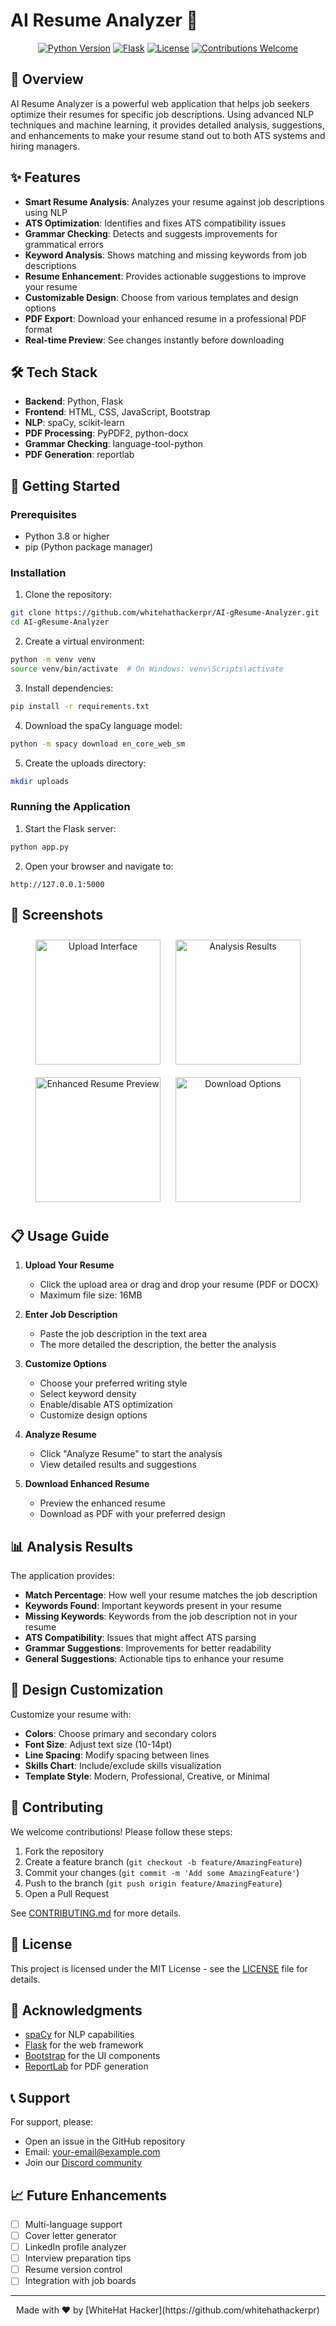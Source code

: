 # AI Resume Analyzer 🚀

<div align="center">

[![Python Version](https://img.shields.io/badge/python-3.8%2B-blue.svg)](https://www.python.org/downloads/)
[![Flask](https://img.shields.io/badge/flask-2.0.0-green.svg)](https://flask.palletsprojects.com/)
[![License](https://img.shields.io/badge/license-MIT-blue.svg)](LICENSE)
[![Contributions Welcome](https://img.shields.io/badge/contributions-welcome-brightgreen.svg)](CONTRIBUTING.md)

</div>

## 📝 Overview

AI Resume Analyzer is a powerful web application that helps job seekers optimize their resumes for specific job descriptions. Using advanced NLP techniques and machine learning, it provides detailed analysis, suggestions, and enhancements to make your resume stand out to both ATS systems and hiring managers.

## ✨ Features

- **Smart Resume Analysis**: Analyzes your resume against job descriptions using NLP
- **ATS Optimization**: Identifies and fixes ATS compatibility issues
- **Grammar Checking**: Detects and suggests improvements for grammatical errors
- **Keyword Analysis**: Shows matching and missing keywords from job descriptions
- **Resume Enhancement**: Provides actionable suggestions to improve your resume
- **Customizable Design**: Choose from various templates and design options
- **PDF Export**: Download your enhanced resume in a professional PDF format
- **Real-time Preview**: See changes instantly before downloading

## 🛠️ Tech Stack

- **Backend**: Python, Flask
- **Frontend**: HTML, CSS, JavaScript, Bootstrap
- **NLP**: spaCy, scikit-learn
- **PDF Processing**: PyPDF2, python-docx
- **Grammar Checking**: language-tool-python
- **PDF Generation**: reportlab

## 🚀 Getting Started

### Prerequisites

- Python 3.8 or higher
- pip (Python package manager)

### Installation

1. Clone the repository:
```bash
git clone https://github.com/whitehathackerpr/AI-gResume-Analyzer.git
cd AI-gResume-Analyzer
```

2. Create a virtual environment:
```bash
python -m venv venv
source venv/bin/activate  # On Windows: venv\Scripts\activate
```

3. Install dependencies:
```bash
pip install -r requirements.txt
```

4. Download the spaCy language model:
```bash
python -m spacy download en_core_web_sm
```

5. Create the uploads directory:
```bash
mkdir uploads
```

### Running the Application

1. Start the Flask server:
```bash
python app.py
```

2. Open your browser and navigate to:
```
http://127.0.0.1:5000
```

## 📸 Screenshots

<div align="center">
  <img src="screenshots/11.png" alt="Upload Interface" width="200" style="margin: 10px;"/>
  <img src="screenshots/22.png" alt="Analysis Results" width="200" style="margin: 10px;"/>
  <img src="screenshots/33.png" alt="Enhanced Resume Preview" width="200" style="margin: 10px;"/>
  <img src="screenshots/44.png" alt="Download Options" width="200" style="margin: 10px;"/>
</div>

## 📋 Usage Guide

1. **Upload Your Resume**
   - Click the upload area or drag and drop your resume (PDF or DOCX)
   - Maximum file size: 16MB

2. **Enter Job Description**
   - Paste the job description in the text area
   - The more detailed the description, the better the analysis

3. **Customize Options**
   - Choose your preferred writing style
   - Select keyword density
   - Enable/disable ATS optimization
   - Customize design options

4. **Analyze Resume**
   - Click "Analyze Resume" to start the analysis
   - View detailed results and suggestions

5. **Download Enhanced Resume**
   - Preview the enhanced resume
   - Download as PDF with your preferred design

## 📊 Analysis Results

The application provides:

- **Match Percentage**: How well your resume matches the job description
- **Keywords Found**: Important keywords present in your resume
- **Missing Keywords**: Keywords from the job description not in your resume
- **ATS Compatibility**: Issues that might affect ATS parsing
- **Grammar Suggestions**: Improvements for better readability
- **General Suggestions**: Actionable tips to enhance your resume

## 🎨 Design Customization

Customize your resume with:

- **Colors**: Choose primary and secondary colors
- **Font Size**: Adjust text size (10-14pt)
- **Line Spacing**: Modify spacing between lines
- **Skills Chart**: Include/exclude skills visualization
- **Template Style**: Modern, Professional, Creative, or Minimal

## 🤝 Contributing

We welcome contributions! Please follow these steps:

1. Fork the repository
2. Create a feature branch (`git checkout -b feature/AmazingFeature`)
3. Commit your changes (`git commit -m 'Add some AmazingFeature'`)
4. Push to the branch (`git push origin feature/AmazingFeature`)
5. Open a Pull Request

See [CONTRIBUTING.md](CONTRIBUTING.md) for more details.

## 📄 License

This project is licensed under the MIT License - see the [LICENSE](LICENSE) file for details.

## 🙏 Acknowledgments

- [spaCy](https://spacy.io/) for NLP capabilities
- [Flask](https://flask.palletsprojects.com/) for the web framework
- [Bootstrap](https://getbootstrap.com/) for the UI components
- [ReportLab](https://www.reportlab.com/) for PDF generation

## 📞 Support

For support, please:
- Open an issue in the GitHub repository
- Email: [your-email@example.com](mailto:your-email@example.com)
- Join our [Discord community](https://discord.gg/your-server)

## 📈 Future Enhancements

- [ ] Multi-language support
- [ ] Cover letter generator
- [ ] LinkedIn profile analyzer
- [ ] Interview preparation tips
- [ ] Resume version control
- [ ] Integration with job boards

---

<div align="center">
Made with ❤️ by [WhiteHat Hacker](https://github.com/whitehathackerpr)
</div> 